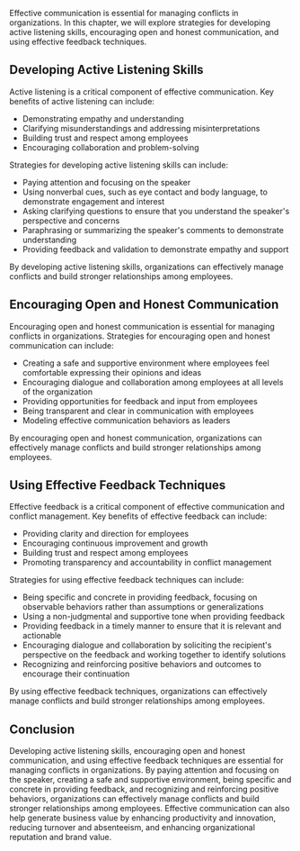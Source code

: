 
Effective communication is essential for managing conflicts in organizations. In this chapter, we will explore strategies for developing active listening skills, encouraging open and honest communication, and using effective feedback techniques.

Developing Active Listening Skills
----------------------------------

Active listening is a critical component of effective communication. Key benefits of active listening can include:

* Demonstrating empathy and understanding
* Clarifying misunderstandings and addressing misinterpretations
* Building trust and respect among employees
* Encouraging collaboration and problem-solving

Strategies for developing active listening skills can include:

* Paying attention and focusing on the speaker
* Using nonverbal cues, such as eye contact and body language, to demonstrate engagement and interest
* Asking clarifying questions to ensure that you understand the speaker's perspective and concerns
* Paraphrasing or summarizing the speaker's comments to demonstrate understanding
* Providing feedback and validation to demonstrate empathy and support

By developing active listening skills, organizations can effectively manage conflicts and build stronger relationships among employees.

Encouraging Open and Honest Communication
-----------------------------------------

Encouraging open and honest communication is essential for managing conflicts in organizations. Strategies for encouraging open and honest communication can include:

* Creating a safe and supportive environment where employees feel comfortable expressing their opinions and ideas
* Encouraging dialogue and collaboration among employees at all levels of the organization
* Providing opportunities for feedback and input from employees
* Being transparent and clear in communication with employees
* Modeling effective communication behaviors as leaders

By encouraging open and honest communication, organizations can effectively manage conflicts and build stronger relationships among employees.

Using Effective Feedback Techniques
-----------------------------------

Effective feedback is a critical component of effective communication and conflict management. Key benefits of effective feedback can include:

* Providing clarity and direction for employees
* Encouraging continuous improvement and growth
* Building trust and respect among employees
* Promoting transparency and accountability in conflict management

Strategies for using effective feedback techniques can include:

* Being specific and concrete in providing feedback, focusing on observable behaviors rather than assumptions or generalizations
* Using a non-judgmental and supportive tone when providing feedback
* Providing feedback in a timely manner to ensure that it is relevant and actionable
* Encouraging dialogue and collaboration by soliciting the recipient's perspective on the feedback and working together to identify solutions
* Recognizing and reinforcing positive behaviors and outcomes to encourage their continuation

By using effective feedback techniques, organizations can effectively manage conflicts and build stronger relationships among employees.

Conclusion
----------

Developing active listening skills, encouraging open and honest communication, and using effective feedback techniques are essential for managing conflicts in organizations. By paying attention and focusing on the speaker, creating a safe and supportive environment, being specific and concrete in providing feedback, and recognizing and reinforcing positive behaviors, organizations can effectively manage conflicts and build stronger relationships among employees. Effective communication can also help generate business value by enhancing productivity and innovation, reducing turnover and absenteeism, and enhancing organizational reputation and brand value.
